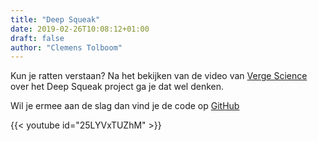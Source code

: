```yaml
---
title: "Deep Squeak"
date: 2019-02-26T10:08:12+01:00
draft: false
author: "Clemens Tolboom"
---
```


Kun je ratten verstaan? Na het bekijken van de video van [Verge Science](https://www.youtube.com/channel/UCtxJFU9DgUhfr2J2bveCHkQ) over het Deep Squeak project ga je dat wel denken.

Wil je ermee aan de slag dan vind je de code op [GitHub](https://github.com/DrCoffey/DeepSqueak)

{{< youtube id="25LYVxTUZhM" >}}